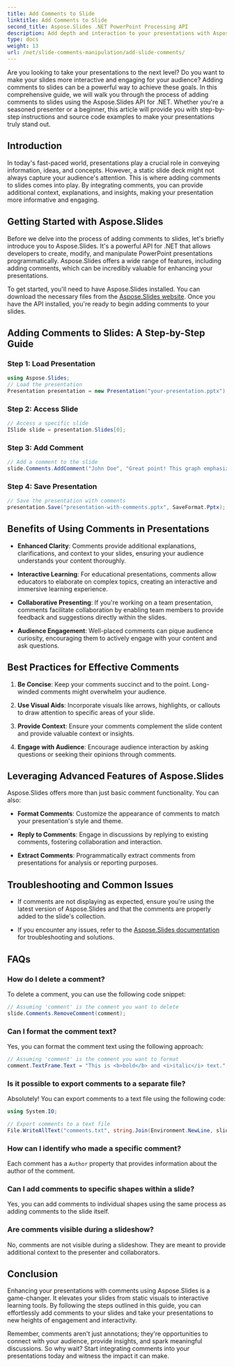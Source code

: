 ```yaml
---
title: Add Comments to Slide
linktitle: Add Comments to Slide
second_title: Aspose.Slides .NET PowerPoint Processing API
description: Add depth and interaction to your presentations with Aspose.Slides API. Learn how to easily integrate comments into your slides using .NET. Enhance engagement and captivate your audience.
type: docs
weight: 13
url: /net/slide-comments-manipulation/add-slide-comments/
---
```


Are you looking to take your presentations to the next level? Do you want to make your slides more interactive and engaging for your audience? Adding comments to slides can be a powerful way to achieve these goals. In this comprehensive guide, we will walk you through the process of adding comments to slides using the Aspose.Slides API for .NET. Whether you're a seasoned presenter or a beginner, this article will provide you with step-by-step instructions and source code examples to make your presentations truly stand out.

## Introduction

In today's fast-paced world, presentations play a crucial role in conveying information, ideas, and concepts. However, a static slide deck might not always capture your audience's attention. This is where adding comments to slides comes into play. By integrating comments, you can provide additional context, explanations, and insights, making your presentation more informative and engaging.

## Getting Started with Aspose.Slides

Before we delve into the process of adding comments to slides, let's briefly introduce you to Aspose.Slides. It's a powerful API for .NET that allows developers to create, modify, and manipulate PowerPoint presentations programmatically. Aspose.Slides offers a wide range of features, including adding comments, which can be incredibly valuable for enhancing your presentations.

To get started, you'll need to have Aspose.Slides installed. You can download the necessary files from the [Aspose.Slides website](https://releases.aspose.com/slides/net/). Once you have the API installed, you're ready to begin adding comments to your slides.

## Adding Comments to Slides: A Step-by-Step Guide

### Step 1: Load Presentation

```csharp
using Aspose.Slides;
// Load the presentation
Presentation presentation = new Presentation("your-presentation.pptx");
```

### Step 2: Access Slide

```csharp
// Access a specific slide
ISlide slide = presentation.Slides[0];
```

### Step 3: Add Comment

```csharp
// Add a comment to the slide
slide.Comments.AddComment("John Doe", "Great point! This graph emphasizes the upward trend.", new DateTime(2023, 8, 29));
```

### Step 4: Save Presentation

```csharp
// Save the presentation with comments
presentation.Save("presentation-with-comments.pptx", SaveFormat.Pptx);
```

## Benefits of Using Comments in Presentations

- **Enhanced Clarity**: Comments provide additional explanations, clarifications, and context to your slides, ensuring your audience understands your content thoroughly.

- **Interactive Learning**: For educational presentations, comments allow educators to elaborate on complex topics, creating an interactive and immersive learning experience.

- **Collaborative Presenting**: If you're working on a team presentation, comments facilitate collaboration by enabling team members to provide feedback and suggestions directly within the slides.

- **Audience Engagement**: Well-placed comments can pique audience curiosity, encouraging them to actively engage with your content and ask questions.

## Best Practices for Effective Comments

1. **Be Concise**: Keep your comments succinct and to the point. Long-winded comments might overwhelm your audience.

2. **Use Visual Aids**: Incorporate visuals like arrows, highlights, or callouts to draw attention to specific areas of your slide.

3. **Provide Context**: Ensure your comments complement the slide content and provide valuable context or insights.

4. **Engage with Audience**: Encourage audience interaction by asking questions or seeking their opinions through comments.

## Leveraging Advanced Features of Aspose.Slides

Aspose.Slides offers more than just basic comment functionality. You can also:

- **Format Comments**: Customize the appearance of comments to match your presentation's style and theme.

- **Reply to Comments**: Engage in discussions by replying to existing comments, fostering collaboration and interaction.

- **Extract Comments**: Programmatically extract comments from presentations for analysis or reporting purposes.

## Troubleshooting and Common Issues

- If comments are not displaying as expected, ensure you're using the latest version of Aspose.Slides and that the comments are properly added to the slide's collection.

- If you encounter any issues, refer to the  [Aspose.Slides documentation](https://reference.aspose.com/slides/net/) for troubleshooting and solutions.

## FAQs

### How do I delete a comment?

To delete a comment, you can use the following code snippet:

```csharp
// Assuming 'comment' is the comment you want to delete
slide.Comments.RemoveComment(comment);
```

### Can I format the comment text?

Yes, you can format the comment text using the following approach:

```csharp
// Assuming 'comment' is the comment you want to format
comment.TextFrame.Text = "This is <b>bold</b> and <i>italic</i> text.";
```

### Is it possible to export comments to a separate file?

Absolutely! You can export comments to a text file using the following code:

```csharp
using System.IO;

// Export comments to a text file
File.WriteAllText("comments.txt", string.Join(Environment.NewLine, slide.Comments.Select(c => c.Text)));
```

### How can I identify who made a specific comment?

Each comment has a `Author` property that provides information about the author of the comment.

### Can I add comments to specific shapes within a slide?

Yes, you can add comments to individual shapes using the same process as adding comments to the slide itself.

### Are comments visible during a slideshow?

No, comments are not visible during a slideshow. They are meant to provide additional context to the presenter and collaborators.

## Conclusion

Enhancing your presentations with comments using Aspose.Slides is a game-changer. It elevates your slides from static visuals to interactive learning tools. By following the steps outlined in this guide, you can effortlessly add comments to your slides and take your presentations to new heights of engagement and interactivity.

Remember, comments aren't just annotations; they're opportunities to connect with your audience, provide insights, and spark meaningful discussions. So why wait? Start integrating comments into your presentations today and witness the impact it can make.
